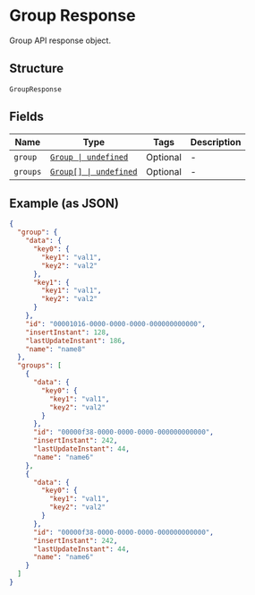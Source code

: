 
# Group Response

Group API response object.

## Structure

`GroupResponse`

## Fields

| Name | Type | Tags | Description |
|  --- | --- | --- | --- |
| `group` | [`Group \| undefined`](../../doc/models/group.md) | Optional | - |
| `groups` | [`Group[] \| undefined`](../../doc/models/group.md) | Optional | - |

## Example (as JSON)

```json
{
  "group": {
    "data": {
      "key0": {
        "key1": "val1",
        "key2": "val2"
      },
      "key1": {
        "key1": "val1",
        "key2": "val2"
      }
    },
    "id": "00001016-0000-0000-0000-000000000000",
    "insertInstant": 128,
    "lastUpdateInstant": 186,
    "name": "name8"
  },
  "groups": [
    {
      "data": {
        "key0": {
          "key1": "val1",
          "key2": "val2"
        }
      },
      "id": "00000f38-0000-0000-0000-000000000000",
      "insertInstant": 242,
      "lastUpdateInstant": 44,
      "name": "name6"
    },
    {
      "data": {
        "key0": {
          "key1": "val1",
          "key2": "val2"
        }
      },
      "id": "00000f38-0000-0000-0000-000000000000",
      "insertInstant": 242,
      "lastUpdateInstant": 44,
      "name": "name6"
    }
  ]
}
```

